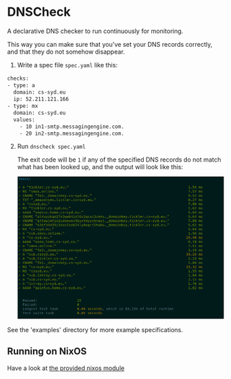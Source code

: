 # DNSCheck

A declarative DNS checker to run continuously for monitoring.

This way you can make sure that you've set your DNS records correctly, and that they do not somehow disappear.


1. Write a spec file `spec.yaml` like this:

```
checks:
- type: a
  domain: cs-syd.eu
  ip: 52.211.121.166
- type: mx
  domain: cs-syd.eu
  values:
    - 10 in1-smtp.messagingengine.com.
    - 20 in2-smtp.messagingengine.com.
```

2. Run `dnscheck spec.yaml`

   The exit code will be `1` if any of the specified DNS records do not match what has been looked up, and the output will look like this:

   ![Example output](./example.png)


See the 'examples' directory for more example specifications.


## Running on NixOS

Have a look at [the provided nixos module](/nix/module.nix)
